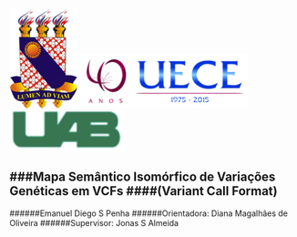 ![Logo UECE](figuras/uece_logo.png) ![UECE 40 anos](figuras/uece_40_anos.png) ![UAB_logo](figuras/uab_logo.png)

###Mapa Semântico Isomórfico de Variações Genéticas em VCFs
####(Variant Call Format)
-----
######Emanuel Diego S Penha
######Orientadora: Diana Magalhães de Oliveira
######Supervisor: Jonas S Almeida
